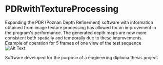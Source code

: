 # PDRwithTextureProcessing

Expanding the PDR (Poznan Depth Refinement) software with information obtained from image texture processing has allowed for an improvement in the program's performance. The generated depth maps are now more consistent both spatially and temporally due to these improvements.
Example of operation for 5 frames of one view of the test sequence
![Alt Text](https://github.com/mariusz0674/PDRwithTextureProcessing/blob/master/PDR.gif)



Software developed for the purpose of a engineering diploma thesis project
